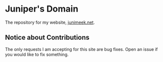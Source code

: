 # Juniper's Domain

The repository for my website, [junimeek.net](https://junimeek.net).

## Notice about Contributions

The only requests I am accepting for this site are bug fixes. Open an issue if you would like to fix something.